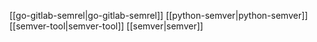 [[go-gitlab-semrel|go-gitlab-semrel]]
[[python-semver|python-semver]]
[[semver-tool|semver-tool]]
[[semver|semver]]